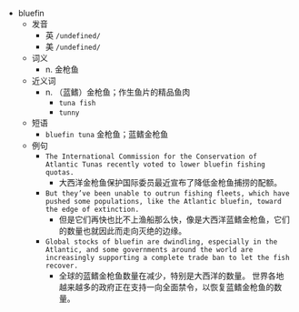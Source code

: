 - bluefin
  - 发音
    - 英 `/undefined/`
    - 美 `/undefined/`
  - 词义
    - n. 金枪鱼
  - 近义词
    - n. （蓝鳍）金枪鱼；作生鱼片的精品鱼肉
      - `tuna fish`
      - `tunny`
  - 短语
    - `bluefin tuna` 金枪鱼；蓝鳍金枪鱼 
  - 例句
    - `The International Commission for the Conservation of Atlantic Tunas recently voted to lower bluefin fishing quotas.`
      - 大西洋金枪鱼保护国际委员最近宣布了降低金枪鱼捕捞的配额。
    - `But they’ve been unable to outrun fishing fleets, which have pushed some populations, like the Atlantic bluefin, toward the edge of extinction.`
      - 但是它们再快也比不上渔船那么快，像是大西洋蓝鳍金枪鱼，它们的数量也就因此而走向灭绝的边缘。
    - `Global stocks of bluefin are dwindling, especially in the Atlantic, and some governments around the world are increasingly supporting a complete trade ban to let the fish recover.`
      - 全球的蓝鳍金枪鱼数量在减少，特别是大西洋的数量。 世界各地越来越多的政府正在支持一向全面禁令，以恢复蓝鳍金枪鱼的数量。

